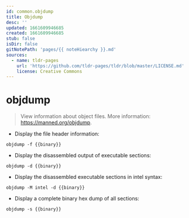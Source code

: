 ```yaml
---
id: common.objdump
title: Objdump
desc: ''
updated: 1661609946685
created: 1661609946685
stub: false
isDir: false
gitNotePath: 'pages/{{ noteHiearchy }}.md'
sources:
  - name: tldr-pages
    url: 'https://github.com/tldr-pages/tldr/blob/master/LICENSE.md'
    license: Creative Commons
---
```

# objdump

> View information about object files.
> More information: <https://manned.org/objdump>.

- Display the file header information:

`objdump -f {{binary}}`

- Display the disassembled output of executable sections:

`objdump -d {{binary}}`

- Display the disassembled executable sections in intel syntax:

`objdump -M intel -d {{binary}}`

- Display a complete binary hex dump of all sections:

`objdump -s {{binary}}`

